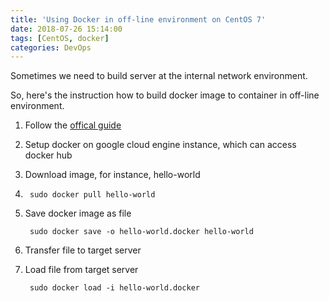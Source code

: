 ```yaml
---
title: 'Using Docker in off-line environment on CentOS 7'
date: 2018-07-26 15:14:00
tags: [CentOS, docker]
categories: DevOps
---
```


Sometimes we need to build server at the internal network environment.

So, here's the instruction how to build docker image to container in off-line environment.

<!--More-->

1. Follow the [offical guide](https://docs.docker.com/install/linux/docker-ce/binaries/#prerequisites)
2. Setup docker on google cloud engine instance, which can access docker hub
3. Download image, for instance, hello-world
4. 
        sudo docker pull hello-world

5. Save docker image as file

        sudo docker save -o hello-world.docker hello-world

6. Transfer file to target server
7. Load file from target server

        sudo docker load -i hello-world.docker

